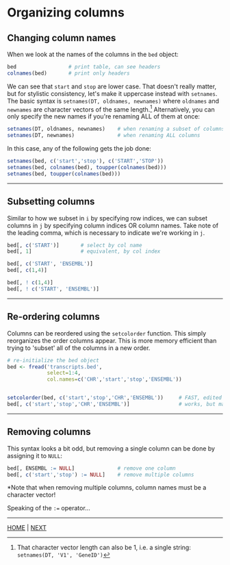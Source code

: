 # Organizing columns

## Changing column names
When we look at the names of the columns in the `bed` object:
```R
bed                 # print table, can see headers
colnames(bed)       # print only headers
```
We can see that `start` and `stop` are lower case. That doesn't really matter, but for stylistic consistency, let's make it uppercase instead with `setnames`.
The basic syntax is `setnames(DT, oldnames, newnames)` where `oldnames` and `newnames` are character vectors of the same length.[^1] Alternatively, you can only specify the new names if you're renaming ALL of them at once:
```R
setnames(DT, oldnames, newnames)    # when renaming a subset of columns
setnames(DT, newnames)              # when renaming ALL columns
```

In this case, any of the following gets the job done:

```R
setnames(bed, c('start','stop'), c('START','STOP'))     
setnames(bed, colnames(bed), toupper(colnames(bed)))
setnames(bed, toupper(colnames(bed)))
```

---

## Subsetting columns
Similar to how we subset in `i` by specifying row indices, we can subset columns in `j` by specifying column indices OR column names. Take note of the leading comma, which is necessary to indicate we're working in `j`.

```R
bed[, c('START')]       # select by col name
bed[, 1]                # equivalent, by col index

bed[, c('START', 'ENSEMBL')]
bed[, c(1,4)]

bed[, ! c(1,4)]
bed[, ! c('START', 'ENSEMBL')]
```
---

## Re-ordering columns
Columns can be reordered using the `setcolorder` function. This simply reorganizes the order columns appear. This is more memory efficient than trying to 'subset' all of the columns in a new order.
```R
# re-initialize the bed object
bed <- fread('transcripts.bed',
             select=1:4,
             col.names=c('CHR','start','stop','ENSEMBL'))


setcolorder(bed, c('start','stop','CHR','ENSEMBL'))     # FAST, edited in-place
bed[, c('start','stop','CHR','ENSEMBL')]                # works, but makes a copy, is slower on big tables
```

---

## Removing columns

This syntax looks a bit odd, but removing a single column can be done by assigning it to `NULL`:

```R
bed[, ENSEMBL := NULL]              # remove one column
bed[, c('start','stop') := NULL]    # remove multiple columns
```

*Note that when removing multiple columns, column names must be a character vector!

Speaking of the `:=` operator...

---

[HOME](/README.md) | [NEXT](B.md)


[^1]: That character vector length can also be 1, i.e. a single string: `setnames(DT, 'V1', 'GeneID')`